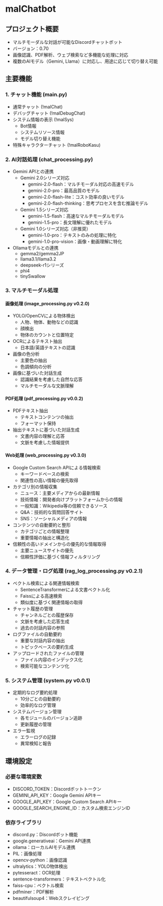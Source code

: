 # malChatbot

## プロジェクト概要
- マルチモーダルな対話が可能なDiscordチャットボット
- バージョン：0.70
- 画像認識、PDF解析、ウェブ検索など多機能な処理に対応
- 複数のAIモデル（Gemini, Llama）に対応し、用途に応じて切り替え可能

## 主要機能

### 1. チャット機能 (main.py)
- 通常チャット (!malChat)
- デバッグチャット (!malDebugChat)
- システム情報の表示 (!malSys)
  - Bot情報
  - システムリソース情報
  - モデル切り替え機能
- 特殊キャラクターチャット (!malRoboKasu)

### 2. AI対話処理 (chat_processing.py)
- Gemini APIとの連携
  - Gemini 2.0シリーズ対応
    - gemini-2.0-flash：マルチモーダル対応の高速モデル
    - gemini-2.0-pro：最高品質のモデル
    - gemini-2.0-flash-lite：コスト効率の良いモデル
    - gemini-2.0-flash-thinking：思考プロセスを含む推論モデル
  - Gemini 1.5シリーズ対応
    - gemini-1.5-flash：高速なマルチモーダルモデル
    - gemini-1.5-pro：長文理解に優れたモデル
  - Gemini 1.0シリーズ対応（非推奨）
    - gemini-1.0-pro：テキストのみの処理に特化
    - gemini-1.0-pro-vision：画像・動画理解に特化
- Ollamaモデルとの連携
  - gemma2/gemma2JP
  - llama3.1/llama3.2
  - deepseek-r1シリーズ
  - phi4
  - tinySwallow

### 3. マルチモーダル処理

#### 画像処理 (image_processing.py v0.2.0)
- YOLO/OpenCVによる物体検出
  - 人物、物体、動物などの認識
  - 顔検出
  - 物体のカウントと位置特定
- OCRによるテキスト抽出
  - 日本語/英語テキストの認識
- 画像の色分析
  - 主要色の抽出
  - 色調傾向の分析
- 画像に基づいた対話生成
  - 認識結果を考慮した自然な応答
  - マルチモーダルな文脈理解

#### PDF処理 (pdf_processing.py v0.0.2)
- PDFテキスト抽出
  - テキストコンテンツの抽出
  - フォーマット保持
- 抽出テキストに基づいた対話生成
  - 文書内容の理解と応答
  - 文脈を考慮した情報提供

#### Web処理 (web_processing.py v0.3.0)
- Google Custom Search APIによる情報検索
  - キーワードベースの検索
  - 関連性の高い情報の優先取得
- カテゴリ別の情報収集
  - ニュース：主要メディアからの最新情報
  - 技術情報：開発者向けプラットフォームからの情報
  - 一般知識：Wikipedia等の信頼できるソース
  - Q&A：技術的な質問回答サイト
  - SNS：ソーシャルメディアの情報
- コンテンツの自動要約と整形
  - カテゴリごとの情報整理
  - 重要情報の抽出と構造化
- 信頼性の高いドメインからの優先的な情報取得
  - 主要ニュースサイトの優先
  - 信頼性評価に基づく情報フィルタリング

### 4. データ管理・ログ処理 (rag_log_processing.py v0.2.1)
- ベクトル検索による関連情報検索
  - SentenceTransformerによる文書ベクトル化
  - Faissによる高速検索
  - 類似度に基づく関連情報の取得
- チャット履歴の管理
  - チャンネルごとの履歴保存
  - 文脈を考慮した応答生成
  - 過去の対話内容の参照
- ログファイルの自動要約
  - 重要な対話内容の抽出
  - トピックベースの要約生成
- アップロードされたファイルの管理
  - ファイル内容のインデックス化
  - 検索可能なコンテンツ化

### 5. システム管理 (system.py v0.0.1)
- 定期的なログ要約処理
  - 10分ごとの自動要約
  - 効率的なログ管理
- システムバージョン管理
  - 各モジュールのバージョン追跡
  - 更新履歴の管理
- エラー監視
  - エラーログの記録
  - 異常検知と報告

## 環境設定

### 必要な環境変数
- DISCORD_TOKEN：Discordボットトークン
- GEMINI_API_KEY：Google Gemini APIキー
- GOOGLE_API_KEY：Google Custom Search APIキー
- GOOGLE_SEARCH_ENGINE_ID：カスタム検索エンジンID

### 依存ライブラリ
- discord.py：Discordボット機能
- google.generativeai：Gemini API連携
- ollama：ローカルAIモデル連携
- PIL：画像処理
- opencv-python：画像認識
- ultralytics：YOLO物体検出
- pytesseract：OCR処理
- sentence-transformers：テキストベクトル化
- faiss-cpu：ベクトル検索
- pdfminer：PDF解析
- beautifulsoup4：Webスクレイピング
